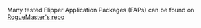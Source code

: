 Many tested Flipper Application Packages (FAPs) can be found on [RogueMaster's repo](https://github.com/RogueMaster/awesome-flipperzero-withModules/tree/rogue_main/apps)
